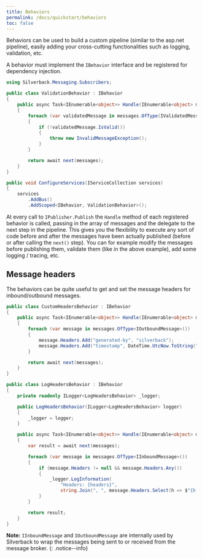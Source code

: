 ```yaml
---
title: Behaviors
permalink: /docs/quickstart/behaviors
toc: false
---
```


Behaviors can be used to build a custom pipeline (similar to the asp.net pipeline), easily adding your cross-cutting functionalities such as logging, validation, etc.

A behavior must implement the `IBehavior` interface and be registered for dependency injection.

```c#
using Silverback.Messaging.Subscribers;

public class ValidationBehavior : IBehavior
{
    public async Task<IEnumerable<object>> Handle(IEnumerable<object> messages, MessagesHandler next)
    {
        foreach (var validatedMessage in messages.OfType(IValidatedMessage))
        {
            if (!validatedMessage.IsValid())
            {
                throw new InvalidMessageException();
            }
        }

        return await next(messages);
    }
}
```
```c#
public void ConfigureServices(IServiceCollection services)
{
    services
        .AddBus()
        .AddScoped<IBehavior, ValidationBehavior>();
```

At every call to `IPublisher.Publish` the `Handle` method of each registered behavior is called, passing in the array of messages and the delegate to the next step in the pipeline. This gives you the flexibility to execute any sort of code before and after the messages have been actually published (before or after calling the `next()` step). You can for example modify the messages before publishing them, validate them (like in the above example), add some logging / tracing, etc.

## Message headers

The behaviors can be quite useful to get and set the message headers for inbound/outbound messages.

```c#
public class CustomHeadersBehavior : IBehavior
{
    public async Task<IEnumerable<object>> Handle(IEnumerable<object> messages, MessagesHandler next)
    {
        foreach (var message in messages.OfType<IOutboundMessage>())
        {
            message.Headers.Add("generated-by", "silverback");
            message.Headers.Add("timestamp", DateTime.UtcNow.ToString("yyyy-MM-dd HH:mm:ss.fff"));
        }

        return await next(messages);
    }
}
```
```c#
public class LogHeadersBehavior : IBehavior
{
    private readonly ILogger<LogHeadersBehavior> _logger;

    public LogHeadersBehavior(ILogger<LogHeadersBehavior> logger)
    {
        _logger = logger;
    }

    public async Task<IEnumerable<object>> Handle(IEnumerable<object> messages, MessagesHandler next)
    {
        var result = await next(messages);

        foreach (var message in messages.OfType<IInboundMessage>())
        {
            if (message.Headers != null && message.Headers.Any())
            {
                _logger.LogInformation(
                    "Headers: {headers}",
                    string.Join(", ", message.Headers.Select(h => $"{h.Key}={h.Value}")));
            }
        }

        return result;
    }
}
```

**Note:** `IInboundMessage` and `IOutboundMessage` are internally used by Silverback to wrap the messages being sent to or received from the message broker.
{: .notice--info}